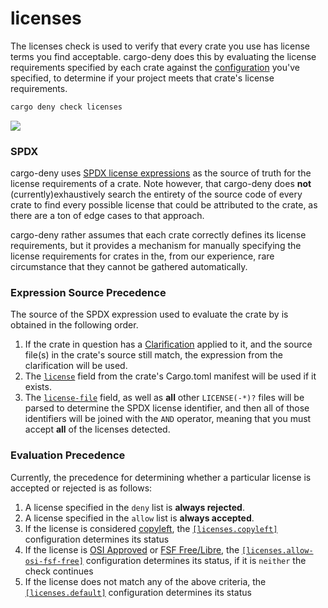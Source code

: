 # licenses

The licenses check is used to verify that every crate you use has license terms you find acceptable. cargo-deny does this by evaluating the license requirements specified by each crate against the [configuration](cfg.md) you've specified, to determine if your project meets that crate's license requirements.

```bash
cargo deny check licenses
```

<img src="https://imgur.com/XMmvx9L.png"/>

### SPDX

cargo-deny uses [SPDX license expressions][SPDX] as the source of truth for the license requirements of a crate. Note however, that cargo-deny does **not** (currently)exhaustively search the entirety of the source code of every crate to find every possible license that could be attributed to the crate, as there are a ton of edge cases to that approach.

cargo-deny rather assumes that each crate correctly defines its license requirements, but it provides a mechanism for manually specifying the license requirements for crates in the, from our experience, rare circumstance that they cannot be gathered automatically.

### Expression Source Precedence

The source of the SPDX expression used to evaluate the crate by is obtained in the following order.

1. If the crate in question has a [Clarification](cfg.md#the-clarify-field-optional) applied to it, and the source file(s) in the crate's source still match, the expression from the clarification will be used.
1. The [`license`][cargo-md] field from the crate's Cargo.toml manifest will be used if it exists.
1. The [`license-file`][cargo-md] field, as well as **all** other `LICENSE(-*)?` files will be parsed to determine the SPDX license identifier, and then all of those identifiers will be joined with the `AND` operator, meaning that you must accept **all** of the licenses detected.

### Evaluation Precedence

Currently, the precedence for determining whether a particular license is accepted or rejected is as follows:

1. A license specified in the `deny` list is **always rejected**.
1. A license specified in the `allow` list is **always accepted**.
1. If the license is considered [copyleft](https://en.wikipedia.org/wiki/Copyleft), the
[`[licenses.copyleft]`](cfg.md#the-copyleft-field-optional) configuration determines its status
1. If the license is [OSI Approved](https://opensource.org/licenses) or [FSF Free/Libre](https://www.gnu.org/licenses/license-list.en.html), the [`[licenses.allow-osi-fsf-free]`](cfg.md#the-allow-osi-fsf-free-field-optional) configuration determines its status, if it is `neither` the check continues
1. If the license does not match any of the above criteria, the [`[licenses.default]`](cfg.md#the-default-field-optional) configuration determines its status

[SPDX]: https://spdx.github.io/spdx-spec/appendix-IV-SPDX-license-expressions/
[cargo-md]: https://doc.rust-lang.org/cargo/reference/manifest.html#package-metadata